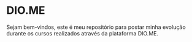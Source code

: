 # DIO.ME

Sejam bem-vindos, este é meu repositório para postar minha evolução durante os cursos realizados através da plataforma DIO.ME.
